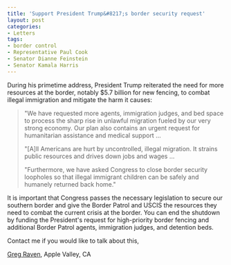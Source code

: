 ```yaml
---
title: 'Support President Trump&#8217;s border security request'
layout: post
categories:
- Letters
tags:
- border control
- Representative Paul Cook
- Senator Dianne Feinstein
- Senator Kamala Harris
---
```


During his primetime address, President Trump reiterated the need for more resources at the border, notably $5.7 billion for new fencing, to combat illegal immigration and mitigate the harm it causes:

> "We have requested more agents, immigration judges, and bed space to process the sharp rise in unlawful migration fueled by our very strong economy. Our plan also contains an urgent request for humanitarian assistance and medical support ...
> 
> "\[A\]ll Americans are hurt by uncontrolled, illegal migration. It strains public resources and drives down jobs and wages ...
> 
> "Furthermore, we have asked Congress to close border security loopholes so that illegal immigrant children can be safely and humanely returned back home."

It is important that Congress passes the necessary legislation to secure our southern border and give the Border Patrol and USCIS the resources they need to combat the current crisis at the border. You can end the shutdown by funding the President's request for high-priority border fencing and additional Border Patrol agents, immigration judges, and detention beds.

Contact me if you would like to talk about this,

[Greg Raven](https://www.gregraven.org/), Apple Valley, CA